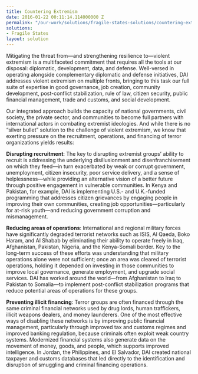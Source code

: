 ```yaml
---
title: Countering Extremism
date: 2016-01-22 00:11:14.114000000 Z
permalink: "/our-work/solutions/fragile-states-solutions/countering-extremism"
solutions:
- Fragile States
layout: solution
---
```


Mitigating the threat from—and strengthening resilience to—violent extremism is a multifaceted commitment that requires all the tools at our disposal: diplomatic, development, data, and defense. Well-versed in operating alongside complementary diplomatic and defense initiatives, DAI addresses violent extremism on multiple fronts, bringing to this task our full suite of expertise in good governance, job creation, community development, post-conflict stabilization, rule of law, citizen security, public financial management, trade and customs, and social development. 

Our integrated approach builds the capacity of national governments, civil society, the private sector, and communities to become full partners with international actors in combating extremist ideologies. And while there is no “silver bullet” solution to the challenge of violent extremism, we know that exerting pressure on the recruitment, operations, and financing of terror organizations yields results:

**Disrupting recruitment**: The key to disrupting extremist groups’ ability to recruit is addressing the underlying disillusionment and disenfranchisement on which they feed—in turn exacerbated by weak or corrupt government, unemployment, citizen insecurity, poor service delivery, and a sense of helplessness—while providing an alternative vision of a better future through positive engagement in vulnerable communities. In Kenya and Pakistan, for example, DAI is implementing U.S.- and U.K.-funded programming that addresses citizen grievances by engaging people in improving their own communities, creating job opportunities—particularly for at-risk youth—and reducing government corruption and mismanagement. 

**Reducing areas of operations**: International and regional military forces have significantly degraded terrorist networks such as ISIS, Al Qaeda, Boko Haram, and Al Shabab by eliminating their ability to operate freely in Iraq, Afghanistan, Pakistan, Nigeria, and the Kenya-Somali border. Key to the long-term success of these efforts was understanding that military operations alone were not sufficient; once an area was cleared of terrorist operations, holding it depended on investing in those communities to improve local governance, generate employment, and upgrade social services. DAI has worked around the world—from Afghanistan to Iraq to Pakistan to Somalia—to implement post-conflict stabilization programs that reduce potential areas of operations for these groups. 

**Preventing illicit financing**: Terror groups are often financed through the same criminal financial networks used by drug lords, human traffickers, illicit weapons dealers, and money launderers. One of the most effective ways of disabling these networks is by improving public financial management, particularly through improved tax and customs regimes and improved banking regulation, because criminals often exploit weak country systems. Modernized financial systems also generate data on the movement of money, goods, and people, which supports improved intelligence. In Jordan, the Philippines, and El Salvador, DAI created national taxpayer and customs databases that led directly to the identification and disruption of smuggling and criminal financing operations.